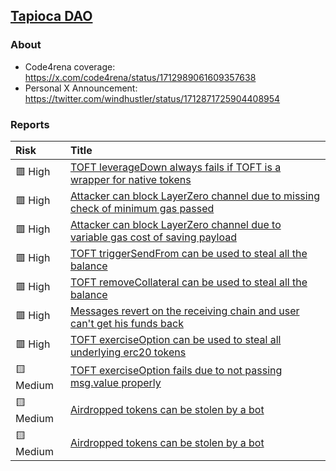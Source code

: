 ## [Tapioca DAO](https://code4rena.com/contests/2023-07-tapioca-dao)

### About

- Code4rena coverage: https://x.com/code4rena/status/1712989061609357638
- Personal X Announcement: https://twitter.com/windhustler/status/1712871725904408954

### Reports

| Risk      | Title |
|:----------| :--- |
| 🟥 High   | [TOFT leverageDown always fails if TOFT is a wrapper for native tokens](https://github.com/code-423n4/2023-07-tapioca-findings/issues/904) |
| 🟥 High   | [Attacker can block LayerZero channel due to missing check of minimum gas passed](https://github.com/code-423n4/2023-07-tapioca-findings/issues/1207) |
| 🟥 High   | [Attacker can block LayerZero channel due to variable gas cost of saving payload](https://github.com/code-423n4/2023-07-tapioca-findings/issues/1220) |
| 🟥 High   | [TOFT triggerSendFrom can be used to steal all the balance](https://github.com/code-423n4/2023-07-tapioca-findings/issues/1290) |
| 🟥 High   | [TOFT removeCollateral can be used to steal all the balance](https://github.com/code-423n4/2023-07-tapioca-findings/issues/1293) |
| 🟥 High   | [Messages revert on the receiving chain and user can't get his funds back](https://github.com/code-423n4/2023-07-tapioca-findings/issues/1302) |
| 🟥 High   | [TOFT exerciseOption can be used to steal all underlying erc20 tokens](https://github.com/code-423n4/2023-07-tapioca-findings/issues/1307) |
| 🟨 Medium | [TOFT exerciseOption fails due to not passing msg.value properly](https://github.com/code-423n4/2023-07-tapioca-findings/issues/1248) |
| 🟨 Medium | [Airdropped tokens can be stolen by a bot](https://github.com/code-423n4/2023-07-tapioca-findings/issues/1300) |
| 🟨 Medium | [Airdropped tokens can be stolen by a bot](https://github.com/code-423n4/2023-07-tapioca-findings/issues/1300) |
